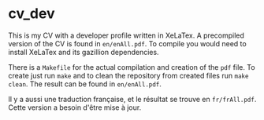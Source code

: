 # cv_dev

This is my CV with a developer profile written in XeLaTex. A precompiled
version of the CV is found in `en/enAll.pdf`. To compile you would need to
install XeLaTex and its gazillion dependencies. 

There is a `Makefile` for the actual compilation and creation of the `pdf`
file. To create just run `make` and to clean the repository from created
files run `make clean`. The result can be found in `en/enAll.pdf`.

Il y a aussi une traduction française, et le résultat se trouve en
`fr/frAll.pdf`. Cette version a besoin d'être mise à jour.

